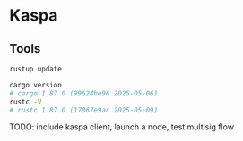 # Kaspa

## Tools

```bash
rustup update

cargo version
# cargo 1.87.0 (99624be96 2025-05-06)
rustc -V
# rustc 1.87.0 (17067e9ac 2025-05-09)

```

TODO: include kaspa client, launch a node, test multisig flow

